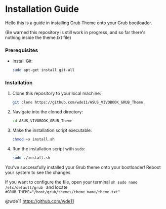 # Installation Guide

Hello this is a guide in installing Grub Theme onto your Grub bootloader.

(Be warned this repository is still work in progress, and so far there's nothing inside the theme.txt file)

### Prerequisites

* Install Git:
    ```sh
    sudo apt-get install git-all
    ```

### Installation

1.  Clone this repository to your local machine:
    ```sh
    git clone https://github.com/wde11/ASUS_VIVOBOOK_GRUB_Theme.
    ```

2.  Navigate into the cloned directory:
    ```sh
    cd ASUS_VIVOBOOK_GRUB_Theme
    ```

3.  Make the installation script executable:
    ```sh
    chmod +x install.sh
    ```

4.  Run the installation script with `sudo`:
    ```sh
    sudo ./install.sh
    ```

You've successfully installed your Grub theme onto your bootloader! Reboot your system to see the changes.

If you want to configure the file, open your terminal ```sh sudo nano /etc/default/grub ``` and locate ``` #GRUB_THEME="/boot/grub/themes/theme_name/theme.txt" ```

@wde11
https://github.com/wde11
